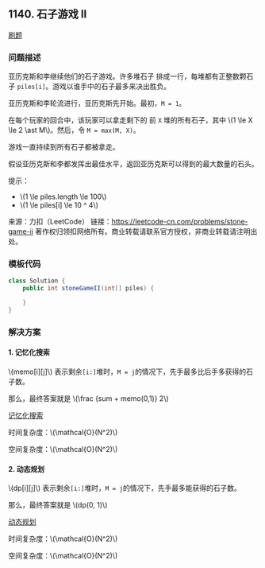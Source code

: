 <script src="https://cdn.bootcss.com/mathjax/2.7.7/MathJax.js?config=TeX-AMS-MML_HTMLorMML"></script>

## 1140. 石子游戏 II

[刷题](qu1140/solu/Solution.java)

### 问题描述

亚历克斯和李继续他们的石子游戏。许多堆石子 排成一行，每堆都有正整数颗石子 `piles[i]`。游戏以谁手中的石子最多来决出胜负。

亚历克斯和李轮流进行，亚历克斯先开始。最初，`M = 1`。

在每个玩家的回合中，该玩家可以拿走剩下的 前 `X` 堆的所有石子，其中 \\(1 \le X \le 2 \ast M\\)。然后，令 `M = max(M, X)`。

游戏一直持续到所有石子都被拿走。

假设亚历克斯和李都发挥出最佳水平，返回亚历克斯可以得到的最大数量的石头。

提示：

* \\(1 \le piles.length \le 100\\)
* \\(1 \le piles[i] \le 10 ^ 4\\)

来源：力扣（LeetCode）
链接：https://leetcode-cn.com/problems/stone-game-ii
著作权归领扣网络所有。商业转载请联系官方授权，非商业转载请注明出处。

### 模板代码

``` java
class Solution {
    public int stoneGameII(int[] piles) {

    }
}
```

### 解决方案

#### 1. 记忆化搜索

\\(memo[i]\[j]\\) 表示剩余`[i:]`堆时，`M = j`的情况下，先手最多比后手多获得的石子数。

那么，最终答案就是 \\(\frac {sum + memo(0,1)}  2\\)

[记忆化搜索](qu1140/solu1/Solution.java)

时间复杂度：\\(\mathcal{O}(N^2)\\)

空间复杂度：\\(\mathcal{O}(N^2)\\)

#### 2. 动态规划

\\(dp[i]\[j]\\) 表示剩余`[i:]`堆时，`M = j`的情况下，先手最多能获得的石子数。

那么，最终答案就是 \\(dp(0, 1)\\)

[动态规划](qu1140/solu2/Solution.java)

时间复杂度：\\(\mathcal{O}(N^2)\\)

空间复杂度：\\(\mathcal{O}(N^2)\\)
